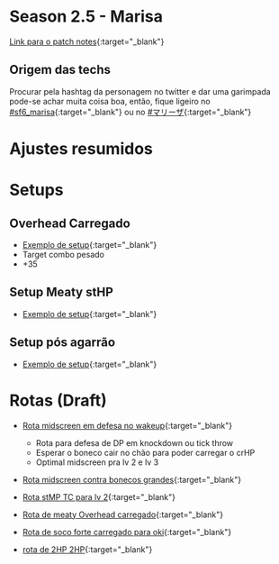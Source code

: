 # Season 2.5 - Marisa
[Link para o patch notes](https://www.streetfighter.com/6/buckler/battle_change/20241202/marisa){:target="_blank"}

## Origem das techs

Procurar pela hashtag da personagem no twitter e dar uma garimpada pode-se achar muita coisa boa, então, fique ligeiro no [#sf6_marisa](https://x.com/search?q=%23sf6_marisa&src=recent_search_click&f=live){:target="_blank"} ou no [#マリーザ](https://x.com/search?q=%23マリーザ&src=recent_search_click&f=live){:target="_blank"}

# Ajustes resumidos



# Setups
## Overhead Carregado
- [Exemplo de setup](https://x.com/DillonR93/status/1863702541512609933){:target="_blank"}
- Target combo pesado
- +35

## Setup Meaty stHP
- [Exemplo de setup](https://x.com/streambeison/status/1863472823051915271){:target="_blank"}

## Setup pós agarrão
- [Exemplo de setup](https://x.com/streambeison/status/1863448021276791161){:target="_blank"}

# Rotas (Draft)

- [Rota midscreen em defesa no wakeup](https://x.com/agoaniki/status/1863679270800986545){:target="_blank"}
  - Rota para defesa de DP em knockdown ou tick throw
  - Esperar o boneco cair no chão para poder carregar o crHP
  - Optimal midscreen pra lv 2 e lv 3

- [Rota midscreen contra bonecos grandes](https://x.com/agoaniki/status/1863730297864589715){:target="_blank"}

- [Rota stMP TC para lv 2](https://x.com/Tucker_2513/status/1863638508247961966){:target="_blank"}

- [Rota de meaty Overhead carregado](https://x.com/OneDayOutFGC/status/1863634785123406173){:target="_blank"}

- [Rota de soco forte carregado para oki](https://x.com/agoaniki/status/1863500836976160825){:target="_blank"}

- [rota de 2HP 2HP](https://x.com/g_kujo/status/1863687528504840420){:target="_blank"}